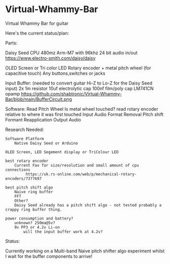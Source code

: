 # Virtual-Whammy-Bar
Virtual Whammy Bar for guitar


Here's the current status/plan:


Parts:

Daisy Seed CPU 480mz Arm-M7 with 96khz 24 bit audio in/out
https://www.electro-smith.com/daisy/daisy

OLED Screen or Tri color LED
Rotary encoder + metal pitch wheel (for capacitive touch)
Any buttons,switches or jacks

Input Buffer: (needed to convert guitar Hi-Z to Lo-Z for the Daisy Seed input)
	2x 1m resistor
	10uf electrolytic cap
	100nf film/poly cap
	LM741CN opamp
 https://github.com/shabtronic/Virtual-Whammy-Bar/blob/main/BufferCircuit.png

Software:
	Read Pitch Wheel
		Is metal wheel touched?
		read rotary encoder relative to where it was first touched
	Input Audio
		Format Removal
		Pitch shift
		Formant Reapplication
	Output Audio
	
Research Needed:
	
	Software Platform
		Native Daisy Seed or Arduino
	
	OLED Screen, LED Segement display or TriColour LED
	
	best rotary encoder
		Current Fav for size/resolution and small amount of cpu connections
			 https://uk.rs-online.com/web/p/mechanical-rotary-encoders/7377697
			 
	best pitch shift algo
		Naive ring buffer
		FFT
		Other?
		Daisy Seed already has a pitch shift algo - not tested probably a crappy ring buffer thing.
	
	power consumption and battery?
		unknown? 250ma@5v?
		9v PP3 or 4.2v Li-on
			will the input buffer work at 4.2v?


Status:
		
Currently working on a Multi-band Naive pitch shifter algo experiment whilst I wait for the buffer 
components to arrive!
